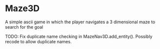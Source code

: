 # Maze3D
A simple ascii game in which the player navigates a 3 dimensional maze to search for the goal

TODO: Fix duplicate name checking in MazeNav3D.add_entity().  Possibly recode to allow duplicate names.
